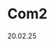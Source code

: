 
# Com2
20.02.25



<!--stackedit_data:
eyJoaXN0b3J5IjpbMTk2MTE5ODM0MSwtNTA1MTAyNjk3LDE0Mz
g0ODMzODJdfQ==
-->